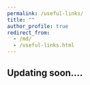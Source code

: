 ```yaml
---
permalink: /useful-links/
title: ""
author_profile: true
redirect_from: 
  - /md/
  - /useful-links.html
---
```

<h2>Updating soon....</h2>
